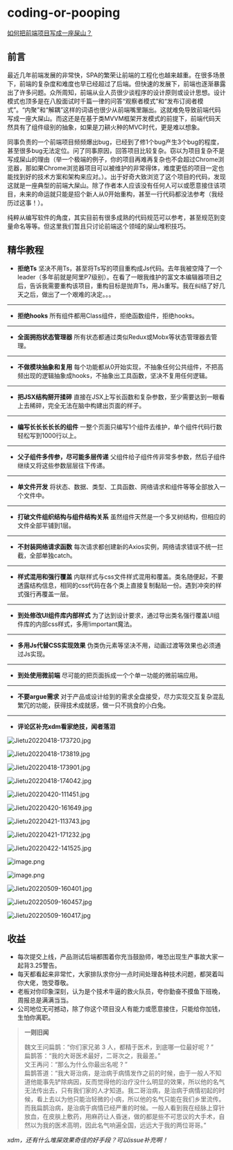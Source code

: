 # coding-or-pooping
[如何把前端项目写成一座屎山？](https://juejin.cn/post/7086735198942920712)

## 前言

最近几年前端发展的非常快，SPA的繁荣让前端的工程化也越来越重。在很多场景下，前端的复杂度和难度也早已经超过了后端。但快速的发展下，前端也逐渐暴露出了许多问题。众所周知，前端从业人员很少谈程序的设计原则或设计思想。设计模式也顶多是在八股面试时千篇一律的问答“观察者模式”和“发布订阅者模式”。“内聚”和“解耦”这样的词语也很少从前端嘴里蹦出。这就难免导致前端代码写成一座大屎山。而这还是在基于类MVVM框架开发模式的前提下，前端代码天然具有了组件级别的抽象，如果是刀耕火种的MVC时代，更是难以想象。

同事负责的一个前端项目频频爆出bug，已经到了修1个bug产生3个bug的程度，甚至很多bug无法定位。问了同事原因，回答项目比较复杂。窃以为项目复杂不是写成屎山的理由（举一个极端的例子，你的项目再难再复杂也不会超过Chrome浏览器，那如果Chrome浏览器项目可以被维护的非常得体，难度更低的项目一定也能找到好的技术方案和架构来应对。）。出于好奇大致浏览了这个项目的代码，发现这就是一座典型的前端大屎山。除了作者本人应该没有任何人可以或愿意接住该项目，未来的命运就只能是招个新人从0开始重构，甚至一行代码都没法参考（我经历过这事！）。

纯粹从编写软件的角度，其实目前有很多成熟的代码规范可以参考，甚至规范到变量命名等等。但这里我们暂且只讨论前端这个领域的屎山堆积技巧。


## 精华教程

- **拒绝Ts**
坚决不用Ts，甚至将Ts写的项目重构成Js代码。去年我被空降了一个leader（多年前就是阿里P7级别）。在看了一眼我维护的富文本编辑器项目之后，告诉我需要重构该项目，重构目标是抛弃Ts，用Js重写。我在纠结了好几天之后，做出了一个艰难的决定。。。

---

- **拒绝hooks**
所有组件都用Class组件，拒绝函数组件，拒绝hooks。

---

- **全面拥抱状态管理器**
所有状态都通过类似Redux或Mobx等状态管理器去管理。

---

- **不做模块抽象和复用**
每个功能都从0开始实现，不抽象任何公共组件，不把高频出现的逻辑抽象成hooks，不抽象出工具函数，坚决不复用任何逻辑。

---

- **把JSX结构掰开揉碎**
直接在JSX上写长函数和复杂参数，至少需要达到一眼看上去稀碎，完全无法在脑中构建出页面的样子。

---

- **编写长长长长长的组件**
一整个页面只编写1个组件去维护，单个组件代码行数轻松写到1000行以上。

---

- **父子组件多传参，尽可能多层传递**
父组件给子组件传非常多参数，然后子组件继续又将这些参数层层往下传递。

---

- **单文件开发**
将状态、数据、类型、工具函数、网络请求和组件等等全部放入一个文件中。

---

- **打破文件组织结构与组件结构关系**
虽然组件天然是一个多叉树结构，但相应的文件全部平铺到1层。

---

- **不封装网络请求函数**
每次请求都创建新的Axios实例，网络请求错误不统一拦截，全部单独catch。

---

- **样式混用和强行覆盖**
内联样式与css文件样式混用和覆盖。类名随便起，不要透露结构信息，相同的css代码在各个类上直接复制黏贴一份。遇到冲突的样式强行再覆盖一层。

---

- **到处修改UI组件库内部样式**
为了达到设计要求，通过导出类名强行覆盖UI组件库的内部css样式，多用!important魔法。

---

- **多用Js代替CSS实现效果**
伪类伪元素等坚决不用，动画过渡等效果也必须通过Js实现。

---

- **到处使用微前端**
尽可能的把页面拆成一个个单一功能的微前端应用。

---

- **不要argue需求**
对于产品或设计给到的需求全盘接受，尽力实现交互复杂混乱繁冗的功能，获得技术成就感，做一只不挑食的小白兔。

---

- **评论区补充xdm看家绝技，闻者落泪**

![Jietu20220418-173720.jpg](https://p9-juejin.byteimg.com/tos-cn-i-k3u1fbpfcp/47257a038ef1445786f9d8d530961901~tplv-k3u1fbpfcp-watermark.image?)

![Jietu20220418-173819.jpg](https://p1-juejin.byteimg.com/tos-cn-i-k3u1fbpfcp/b023475ebf574509bcc7bce664a11d12~tplv-k3u1fbpfcp-watermark.image?)

![Jietu20220418-173901.jpg](https://p1-juejin.byteimg.com/tos-cn-i-k3u1fbpfcp/f063d7e1cf454eeca4a8fbf7777773a5~tplv-k3u1fbpfcp-watermark.image?)

![Jietu20220418-174042.jpg](https://p1-juejin.byteimg.com/tos-cn-i-k3u1fbpfcp/0dbb2c503ddb4af78ecd2afa903e99d3~tplv-k3u1fbpfcp-watermark.image?)

![Jietu20220420-111451.jpg](https://p3-juejin.byteimg.com/tos-cn-i-k3u1fbpfcp/cf0e7843870541c69b0f1f5e0f9edaee~tplv-k3u1fbpfcp-watermark.image?)

![Jietu20220420-161649.jpg](https://p6-juejin.byteimg.com/tos-cn-i-k3u1fbpfcp/3f7890c615604cbb8ae13b9c29d31eda~tplv-k3u1fbpfcp-watermark.image?)

![Jietu20220421-113743.jpg](https://p9-juejin.byteimg.com/tos-cn-i-k3u1fbpfcp/d2800e5e2a1e4243a3f61f7c2da9aef4~tplv-k3u1fbpfcp-watermark.image?)

![Jietu20220421-171232.jpg](https://p3-juejin.byteimg.com/tos-cn-i-k3u1fbpfcp/50dd9e3f12b44c1f94d4b441b1098782~tplv-k3u1fbpfcp-watermark.image?)

![Jietu20220422-141525.jpg](https://p1-juejin.byteimg.com/tos-cn-i-k3u1fbpfcp/0c40f7a96dd94473ab411f79a8f3330a~tplv-k3u1fbpfcp-watermark.image?)

![image.png](https://p3-juejin.byteimg.com/tos-cn-i-k3u1fbpfcp/03567cd2c4314811944ed897e86a4020~tplv-k3u1fbpfcp-watermark.image?)

![image.png](https://p1-juejin.byteimg.com/tos-cn-i-k3u1fbpfcp/50aa14e64b31423998e75b1b9511556b~tplv-k3u1fbpfcp-watermark.image?)

![Jietu20220509-160401.jpg](https://p9-juejin.byteimg.com/tos-cn-i-k3u1fbpfcp/8303d84459484204ba14801621a62e72~tplv-k3u1fbpfcp-watermark.image?)

![Jietu20220509-160457.jpg](https://p6-juejin.byteimg.com/tos-cn-i-k3u1fbpfcp/541be4f709fc406c821b2ff1a39dbad8~tplv-k3u1fbpfcp-watermark.image?)

![Jietu20220509-160417.jpg](https://p9-juejin.byteimg.com/tos-cn-i-k3u1fbpfcp/67dabbb7f7d6452389dc58129e1ee50f~tplv-k3u1fbpfcp-watermark.image?)


## 收益

- 每次提交上线，产品测试后端都围着你充当鼓励师，唯恐出现生产事故大家一起背3.25警告。
- 每天都看起来非常忙，大家排队求你分一点时间处理各种技术问题，都哭着叫你大佬，饱受尊敬。
- 老板对你印象深刻，认为是个技术牛逼的救火队员，夸你勤奋不摸鱼下班晚，周报总是满满当当。
- 公司地位无可撼动，除了你这个项目没人有能力或愿意接住，只能给你加钱，生怕你离职。

> **一则旧闻**
>
> 魏文王问扁鹊：“你们家兄弟 3 人，都精于医术，到底哪一位最好呢 ? ”\
> 扁鹊答：“我的大哥医术最好，二哥次之，我最差。”\
> 文王再问：“那么为什么你最出名呢 ? ”\
> 扁鹊答道：“我大哥治病，是治病于病情发作之前的时候，由于一般人不知道他能事先铲除病因，反而觉得他的治疗没什么明显的效果，所以他的名气无法传出去，只有我们家的人才知道。我二哥治病，是治病于病情初起的时候，看上去以为他只能治轻微的小病，所以他的名气只能在我们乡里流传。而我扁鹊治病，是治病于病情已经严重的时候。一般人看到我在经脉上穿针放血，在皮肤上敷药，用麻药让人昏迷，做的都是些不可思议的大手术，自然以为我的医术高明，因此名气响遍全国，远远大于我的两位哥哥。”


*xdm，还有什么堆屎效果奇佳的好手段？可以issue补充啊！*
